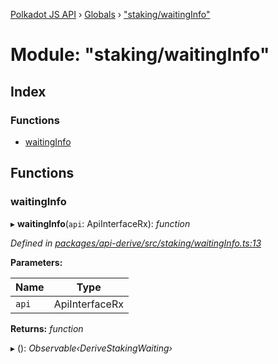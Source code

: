 [Polkadot JS API](../README.md) › [Globals](../globals.md) › ["staking/waitingInfo"](_staking_waitinginfo_.md)

# Module: "staking/waitingInfo"

## Index

### Functions

* [waitingInfo](_staking_waitinginfo_.md#waitinginfo)

## Functions

###  waitingInfo

▸ **waitingInfo**(`api`: ApiInterfaceRx): *function*

*Defined in [packages/api-derive/src/staking/waitingInfo.ts:13](https://github.com/polkadot-js/api/blob/e5c2c6a228/packages/api-derive/src/staking/waitingInfo.ts#L13)*

**Parameters:**

Name | Type |
------ | ------ |
`api` | ApiInterfaceRx |

**Returns:** *function*

▸ (): *Observable‹DeriveStakingWaiting›*
